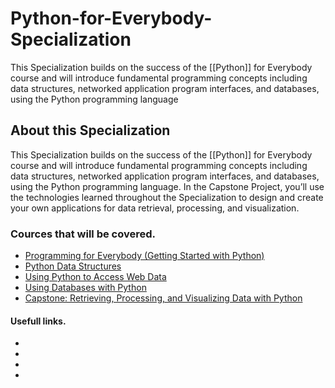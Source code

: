 # Python-for-Everybody-Specialization
This Specialization builds on the success of the [[Python]] for Everybody course and will introduce fundamental programming concepts including data structures, networked application program interfaces, and databases, using the Python programming language

## About this Specialization
This Specialization builds on the success of the [[Python]] for Everybody course and will introduce fundamental programming concepts including data structures, networked application program interfaces, and databases, using the Python programming language. In the Capstone Project, you’ll use the technologies learned throughout the Specialization to design and create your own applications for data retrieval, processing, and visualization.


### Cources that will be covered.

- [Programming for Everybody (Getting Started with Python)](https://www.coursera.org/learn/python?specialization=python)
- [Python Data Structures](https://www.coursera.org/learn/python-data?specialization=python)
- [Using Python to Access Web Data](https://www.coursera.org/learn/python-network-data?specialization=python)
- [Using Databases with Python](https://www.coursera.org/learn/python-network-data?specialization=python)
- [Capstone: Retrieving, Processing, and Visualizing Data with Python](https://www.coursera.org/learn/python-data-visualization)


#### Usefull links.

-
-
-
-
